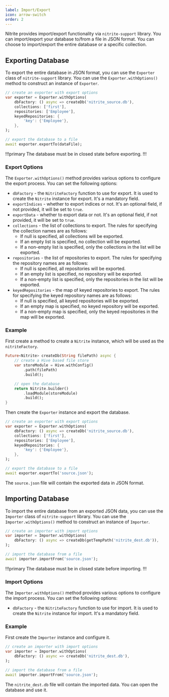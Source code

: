 ```yaml
---
label: Import/Export
icon: arrow-switch
order: 2
---
```


Nitrite provides import/export functionality via `nitrite-support` library. You can import/export your database to/from a file in JSON format. You can choose to import/export the entire database or a specific collection.

## Exporting Database

To export the entire database in JSON format, you can use the `Exporter` class of `nitrite-support` library. You can use the `Exporter.withOptions()` method to construct an instance of `Exporter`.

```dart
// create an exporter with export options
var exporter = Exporter.withOptions(
    dbFactory: () async => createDb('nitrite_source.db'),
    collections: ['first'],
    repositories: ['Employee'],
    keyedRepositories: {
        'key': {'Employee'},
    },
);

// export the database to a file
await exporter.exportTo(dataFile);
```

!!!primary
The database must be in closed state before exporting.
!!!

### Export Options

The `Exporter.withOptions()` method provides various options to configure the export process. You can set the following options:

- `dbFactory` - the `NitriteFactory` function to use for export. It is used to create the `Nitrite` instance for export. It's a mandatory field.
- `exportIndices` - whether to export indices or not. It's an optional field, if not provided, it will be set to `true`.
- `exportData` - whether to export data or not. It's an optional field, if not provided, it will be set to `true`.
- `collections` - the list of collections to export. The rules for specifying the collection names are as follows:
    - If null is specified, all collections will be exported.
    - If an empty list is specified, no collection will be exported.
    - If a non-empty list is specified, only the collections in the list will be exported.
- `repositories` - the list of repositories to export. The rules for specifying the repository names are as follows:
    - If null is specified, all repositories will be exported.
    - If an empty list is specified, no repository will be exported.
    - If a non-empty list is specified, only the repositories in the list will be exported.
- `keyedRepositories` - the map of keyed repositories to export. The rules for specifying the keyed repository names are as follows:
    - If null is specified, all keyed repositories will be exported.
    - If an empty map is specified, no keyed repository will be exported.
    - If a non-empty map is specified, only the keyed repositories in the map will be exported.

### Example

First create a method to create a `Nitrite` instance, which will be used as the `nitriteFactory`.

```dart
Future<Nitrite> createDb(String filePath) async {
    // create a Hive based file store
    var storeModule = Hive.withConfig()
        .path(filePath)
        .build();

    // open the database
    return Nitrite.builder()
        .loadModule(storeModule)
        .build();
}
```

Then create the `Exporter` instance and export the database.

```dart
// create an exporter with export options
var exporter = Exporter.withOptions(
    dbFactory: () async => createDb('nitrite_source.db'),
    collections: ['first'],
    repositories: ['Employee'],
    keyedRepositories: {
        'key': {'Employee'},
    },
);

// export the database to a file
await exporter.exportTo('source.json');
```

The `source.json` file will contain the exported data in JSON format.

## Importing Database

To import the entire database from an exported JSON data, you can use the `Importer` class of `nitrite-support` library. You can use the `Importer.withOptions()` method to construct an instance of `Importer`.

```dart
// create an importer with import options
var importer = Importer.withOptions(
    dbFactory: () async => createDb(getTempPath('nitrite_dest.db')),
);

// import the database from a file
await importer.importFrom('source.json');
```

!!!primary
The database must be in closed state before importing.
!!!

### Import Options

The `Importer.withOptions()` method provides various options to configure the import process. You can set the following options:

- `dbFactory` - the `NitriteFactory` function to use for import. It is used to create the `Nitrite` instance for import. It's a mandatory field.


### Example

First create the `Importer` instance and configure it.

```dart
// create an importer with import options
var importer = Importer.withOptions(
    dbFactory: () async => createDb('nitrite_dest.db'),
);

// import the database from a file
await importer.importFrom('source.json');
```

The `nitrite_dest.db` file will contain the imported data. You can open the database and use it.
